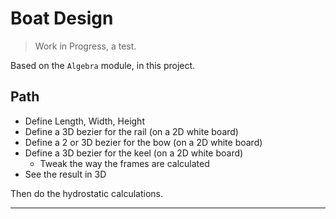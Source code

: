 # Boat Design
> Work in Progress, a test.

Based on the `Algebra` module, in this project.

## Path
- Define Length, Width, Height
- Define a 3D bezier for the rail (on a 2D white board)
- Define a 2 or 3D bezier for the bow (on a 2D white board)
- Define a 3D bezier for the keel (on a 2D white board)
    - Tweak the way the frames are calculated
- See the result in 3D

Then do the hydrostatic calculations.

---